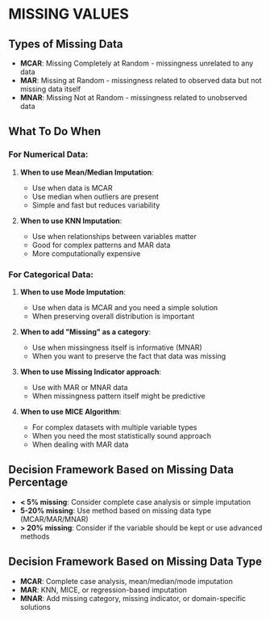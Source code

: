 # MISSING VALUES


## Types of Missing Data
- **MCAR**: Missing Completely at Random - missingness unrelated to any data
- **MAR**: Missing at Random - missingness related to observed data but not missing data itself
- **MNAR**: Missing Not at Random - missingness related to unobserved data

## What To Do When

### For Numerical Data:
1. **When to use Mean/Median Imputation**:
   - Use when data is MCAR
   - Use median when outliers are present
   - Simple and fast but reduces variability

2. **When to use KNN Imputation**:
   - Use when relationships between variables matter
   - Good for complex patterns and MAR data
   - More computationally expensive

### For Categorical Data:
1. **When to use Mode Imputation**:
   - Use when data is MCAR and you need a simple solution
   - When preserving overall distribution is important

2. **When to add "Missing" as a category**:
   - Use when missingness itself is informative (MNAR)
   - When you want to preserve the fact that data was missing

3. **When to use Missing Indicator approach**:
   - Use with MAR or MNAR data
   - When missingness pattern itself might be predictive

4. **When to use MICE Algorithm**:
   - For complex datasets with multiple variable types
   - When you need the most statistically sound approach
   - When dealing with MAR data

## Decision Framework Based on Missing Data Percentage
- **< 5% missing**: Consider complete case analysis or simple imputation
- **5-20% missing**: Use method based on missing data type (MCAR/MAR/MNAR)
- **> 20% missing**: Consider if the variable should be kept or use advanced methods

## Decision Framework Based on Missing Data Type
- **MCAR**: Complete case analysis, mean/median/mode imputation
- **MAR**: KNN, MICE, or regression-based imputation
- **MNAR**: Add missing category, missing indicator, or domain-specific solutions

